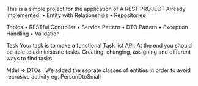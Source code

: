 This is a simple project for the application of A REST PROJECT
Already implemented:
• Entity with Relationships
• Repositories

Topics
• RESTful Controller
• Service Pattern
• DTO Pattern
• Exception Handling
• Validation


Task
Your task is to make a functional Task list API.
At the end you should be able to administrate tasks. Creating, changing, assigning and different ways
to find tasks. 


Mdel -> DTOs
: We added the seprate classes of entities in order to avoid recrusive activity eg. PersonDtoSmall

 


####
